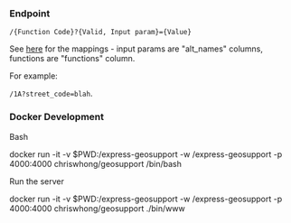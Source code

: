 ### Endpoint

`/{Function Code}?{Valid, Input param}={Value}`

See [here](https://github.com/chriswhong/node-geosupport/blob/master/src/csv/work_area_layouts/input/WA1.csv) for the mappings - input params are "alt_names" columns, functions are "functions" column.

For example:

`/1A?street_code=blah`.

### Docker Development

Bash

docker run -it -v $PWD:/express-geosupport -w /express-geosupport -p 4000:4000 chriswhong/geosupport /bin/bash

Run the server

docker run -it -v $PWD:/express-geosupport -w /express-geosupport -p 4000:4000 chriswhong/geosupport ./bin/www
